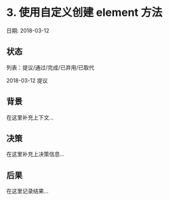 # 3. 使用自定义创建 element 方法

日期: 2018-03-12

## 状态

列表：提议/通过/完成/已弃用/已取代

2018-03-12 提议

## 背景

在这里补充上下文...

## 决策

在这里补充上决策信息...

## 后果

在这里记录结果...
